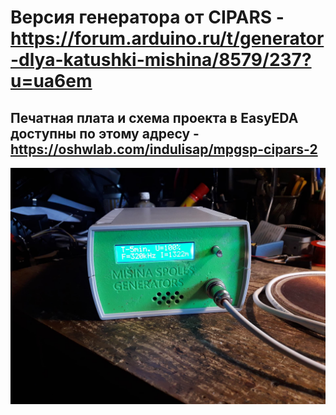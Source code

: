 # Версия генератора от CIPARS - https://forum.arduino.ru/t/generator-dlya-katushki-mishina/8579/237?u=ua6em

## Печатная плата и схема проекта в EasyEDA доступны по этому адресу - https://oshwlab.com/indulisap/mpgsp-cipars-2
![](20240225_162744.jpg?raw=true)


